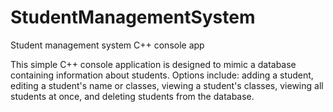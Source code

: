 # StudentManagementSystem
Student management system C++ console app

This simple C++ console application is designed to mimic a database containing information about students.
Options include: adding a student, editing a student's name or classes, viewing a student's classes, viewing all students at once, and deleting students from the database.
